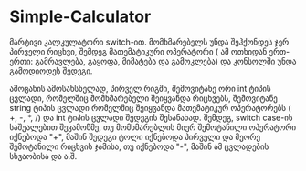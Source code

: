 ﻿# Simple-Calculator
მარტივი კალკულატორი switch-ით. მომხმარებელს უნდა შეჰქონდეს ჯერ პირველი რიცხვი, შემდეგ მათემატიკური ოპერატორი ( ამ ოთხიდან ერთ-ერთი: გამრავლება, გაყოფა, მიმატება და გამოკლება) და კონსოლში უნდა გამოდიოდეს შედეგი. 

ამოცანის ამოსახსნელად, პირველ რიგში, შემოვიტანე ორი int ტიპის ცვლადი, რომელშიც მომხმარებელი შეიყვანდა რიცხვებს, შემოვიტანე string ტიპის ცვლადი რომელშიც შეიყვანდა მათემატიკურ ოპერატორებს ( +, -, *, /) და int ტიპის ცვლადი შედეგის შესანახად.
შემდეგ, switch case-ის საშუალებით შევამოწმე, თუ მომხმარებლის მიერ შემოტანილი ოპერატორი იქნებოდა "+", მაშინ შედეგი ტოლი იქნებოდა პირველი და მეორე შემოტანილი რიცხვის ჯამისა, თუ იქნებოდა "-", მაშინ ამ ცვლადების სხვაობისა და ა.შ.